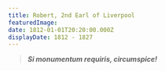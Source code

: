 ```yaml
---
title: Robert, 2nd Earl of Liverpool
featuredImage:
date: 1812-01-01T20:20:00.000Z
displayDate: 1812 - 1827
---
```


> **_Si monumentum requiris, circumspice!_**
